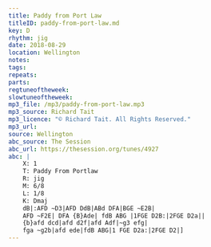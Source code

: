 ```yaml
---
title: Paddy from Port Law
titleID: paddy-from-port-law.md
key: D
rhythm: jig
date: 2018-08-29
location: Wellington
notes:
tags:
repeats: 
parts: 
regtuneoftheweek:
slowtuneoftheweek:
mp3_file: /mp3/paddy-from-port-law.mp3
mp3_source: Richard Tait
mp3_licence: "© Richard Tait. All Rights Reserved."
mp3_url:
source: Wellington
abc_source: The Session
abc_url: https://thesession.org/tunes/4927
abc: |
    X: 1
    T: Paddy From Portlaw
    R: jig
    M: 6/8
    L: 1/8
    K: Dmaj
    dB|:AFD ~D3|AFD DdB|ABd DFA|BGE ~E2B|
    AFD ~F2E| DFA {B}Ade| fdB ABG |1FGE D2B:|2FGE D2a||
    {b}afd dcd|afd d2f|afd Adf|~g3 efg|
    fga ~g2b|afd ede|fdB ABG|1 FGE D2a:|2FGE D2|]
---
```

